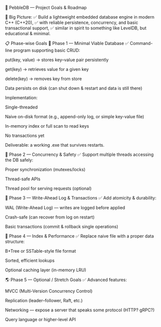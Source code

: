 🚀 PebbleDB — Project Goals & Roadmap

🎯 Big Picture:
✅ Build a lightweight embedded database engine in modern C++ (C++20),
✅ with reliable persistence, concurrency, and basic transactional support,
✅ similar in spirit to something like LevelDB, but educational & minimal.

📋 Phase-wise Goals
📑 Phase 1 — Minimal Viable Database
✅ Command-line program supporting basic CRUD:

put(key, value) → stores key–value pair persistently

get(key) → retrieves value for a given key

delete(key) → removes key from store

Data persists on disk (can shut down & restart and data is still there)

Implementation:

Single-threaded

Naive on-disk format (e.g., append-only log, or simple key-value file)

In-memory index or full scan to read keys

No transactions yet

Deliverable: a working .exe that survives restarts.



🔗 Phase 2 — Concurrency & Safety
✅ Support multiple threads accessing the DB safely:

Proper synchronization (mutexes/locks)

Thread-safe APIs

Thread pool for serving requests (optional)




📝 Phase 3 — Write-Ahead Log & Transactions
✅ Add atomicity & durability:

WAL (Write-Ahead Log) — writes are logged before applied

Crash-safe (can recover from log on restart)

Basic transactions (commit & rollback single operations)




🌲 Phase 4 — Index & Performance
✅ Replace naive file with a proper data structure:

B+Tree or SSTable-style file format

Sorted, efficient lookups

Optional caching layer (in-memory LRU)




🌎 Phase 5 — Optional / Stretch Goals
✅ Advanced features:

MVCC (Multi-Version Concurrency Control)

Replication (leader–follower, Raft, etc.)

Networking — expose a server that speaks some protocol (HTTP? gRPC?)

Query language or higher-level API